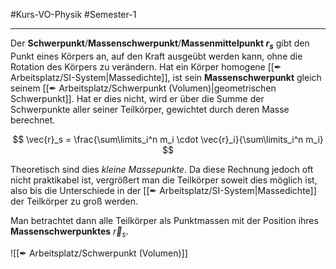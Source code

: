 #Kurs-VO-Physik #Semester-1

---

Der **Schwerpunkt**/**Massenschwerpunkt**/**Massenmittelpunkt $r_s$** gibt den Punkt eines Körpers an, auf den Kraft ausgeübt werden kann, ohne die Rotation des Körpers zu verändern. Hat ein Körper homogene [[✒ Arbeitsplatz/SI-System|Massedichte]], ist sein **Massenschwerpunkt** gleich seinem [[✒ Arbeitsplatz/Schwerpunkt (Volumen)|geometrischen Schwerpunkt]]. Hat er dies nicht, wird er über die Summe der Schwerpunkte aller seiner Teilkörper, gewichtet durch deren Masse berechnet.

$$
\vec{r}_s = \frac{\sum\limits_i^n m_i \cdot \vec{r}_i}{\sum\limits_i^n m_i}
$$

Theoretisch sind dies *kleine Massepunkte*. Da diese Rechnung jedoch oft nicht praktikabel ist, vergrößert man die Teilkörper soweit dies möglich ist, also bis die Unterschiede in der [[✒ Arbeitsplatz/SI-System|Massedichte]] der Teilkörper zu groß werden.

Man betrachtet dann alle Teilkörper als Punktmassen mit der Position ihres **Massenschwerpunktes** $\vec{r}_s$.

![[✒ Arbeitsplatz/Schwerpunkt (Volumen)]]